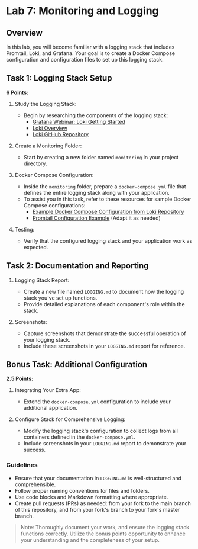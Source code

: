 # Lab 7: Monitoring and Logging

## Overview

In this lab, you will become familiar with a logging stack that includes Promtail, Loki, and Grafana. Your goal is to create a Docker Compose configuration and configuration files to set up this logging stack.

## Task 1: Logging Stack Setup

**6 Points:**

1. Study the Logging Stack:
   - Begin by researching the components of the logging stack:
     - [Grafana Webinar: Loki Getting Started](https://grafana.com/go/webinar/loki-getting-started/)
     - [Loki Overview](https://grafana.com/docs/loki/latest/overview/)
     - [Loki GitHub Repository](https://github.com/grafana/loki)

2. Create a Monitoring Folder:
   - Start by creating a new folder named `monitoring` in your project directory.

3. Docker Compose Configuration:
   - Inside the `monitoring` folder, prepare a `docker-compose.yml` file that defines the entire logging stack along with your application.
   - To assist you in this task, refer to these resources for sample Docker Compose configurations:
     - [Example Docker Compose Configuration from Loki Repository](https://github.com/grafana/loki/blob/main/production/docker-compose.yaml)
     - [Promtail Configuration Example](https://github.com/black-rosary/loki-nginx/blob/master/promtail/promtail.yml) (Adapt it as needed)

4. Testing:
   - Verify that the configured logging stack and your application work as expected.

## Task 2: Documentation and Reporting



1. Logging Stack Report:
   - Create a new file named `LOGGING.md` to document how the logging stack you've set up functions.
   - Provide detailed explanations of each component's role within the stack.

2. Screenshots:
   - Capture screenshots that demonstrate the successful operation of your logging stack.
   - Include these screenshots in your `LOGGING.md` report for reference.

## Bonus Task: Additional Configuration

**2.5 Points:**

1. Integrating Your Extra App:
   - Extend the `docker-compose.yml` configuration to include your additional application.

2. Configure Stack for Comprehensive Logging:
   - Modify the logging stack's configuration to collect logs from all containers defined in the `docker-compose.yml`.
   - Include screenshots in your `LOGGING.md` report to demonstrate your success.

### Guidelines

- Ensure that your documentation in `LOGGING.md` is well-structured and comprehensible.
- Follow proper naming conventions for files and folders.
- Use code blocks and Markdown formatting where appropriate.
- Create pull requests (PRs) as needed: from your fork to the main branch of this repository, and from your fork's branch to your fork's master branch.

> Note: Thoroughly document your work, and ensure the logging stack functions correctly. Utilize the bonus points opportunity to enhance your understanding and the completeness of your setup.

